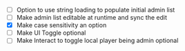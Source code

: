
- [ ] Option to use string loading to populate initial admin list
- [ ] Make admin list editable at runtime and sync the edit
- [x] Make case sensitivity an option
- [ ] Make UI Toggle optional
- [ ] Make Interact to toggle local player being admin optional

